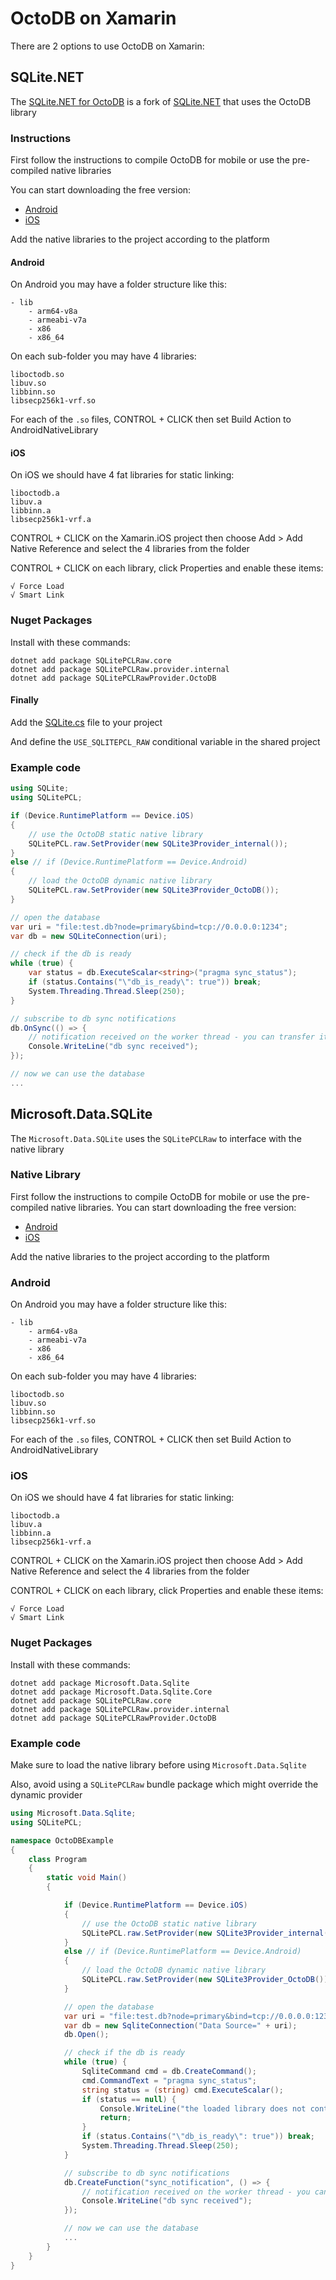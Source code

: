 OctoDB on Xamarin
=================

There are 2 options to use OctoDB on Xamarin:


SQLite.NET
----------

The [SQLite.NET for OctoDB](https://github.com/octodb/sqlite-net) is a fork of [SQLite.NET](https://github.com/praeclarum/sqlite-net)
that uses the OctoDB library


### Instructions

First follow the instructions to compile OctoDB for mobile or use the pre-compiled native libraries

You can start downloading the free version:

* [Android](http://octodb.io/download/octodb-free-android-native-libs.tar.gz)
* [iOS](http://octodb.io/download/octodb-free-ios-native-libs.tar.gz)

Add the native libraries to the project according to the platform

#### Android

On Android you may have a folder structure like this:

    - lib
        - arm64-v8a
        - armeabi-v7a
        - x86
        - x86_64

On each sub-folder you may have 4 libraries:

    liboctodb.so
    libuv.so
    libbinn.so
    libsecp256k1-vrf.so

For each of the `.so` files, CONTROL + CLICK then set Build Action to AndroidNativeLibrary

#### iOS

On iOS we should have 4 fat libraries for static linking:

    liboctodb.a
    libuv.a
    libbinn.a
    libsecp256k1-vrf.a

CONTROL + CLICK on the Xamarin.iOS project then choose Add > Add Native Reference and select the 4 libraries from the folder

CONTROL + CLICK on each library, click Properties and enable these items:

    √ Force Load
    √ Smart Link


### Nuget Packages

Install with these commands:

    dotnet add package SQLitePCLRaw.core
    dotnet add package SQLitePCLRaw.provider.internal
    dotnet add package SQLitePCLRawProvider.OctoDB


#### Finally

Add the [SQLite.cs](https://github.com/octodb/sqlite-net/blob/master/src/SQLite.cs) file to your project

And define the `USE_SQLITEPCL_RAW` conditional variable in the shared project


### Example code

```csharp
using SQLite;
using SQLitePCL;

if (Device.RuntimePlatform == Device.iOS)
{
    // use the OctoDB static native library
    SQLitePCL.raw.SetProvider(new SQLite3Provider_internal());
}
else // if (Device.RuntimePlatform == Device.Android)
{
    // load the OctoDB dynamic native library
    SQLitePCL.raw.SetProvider(new SQLite3Provider_OctoDB());
}

// open the database
var uri = "file:test.db?node=primary&bind=tcp://0.0.0.0:1234";
var db = new SQLiteConnection(uri);

// check if the db is ready
while (true) {
    var status = db.ExecuteScalar<string>("pragma sync_status");
    if (status.Contains("\"db_is_ready\": true")) break;
    System.Threading.Thread.Sleep(250);
}

// subscribe to db sync notifications
db.OnSync(() => {
    // notification received on the worker thread - you can transfer it to the main thread here
    Console.WriteLine("db sync received");
});

// now we can use the database
...
```



Microsoft.Data.SQLite
---------------------

The `Microsoft.Data.SQLite` uses the `SQLitePCLRaw` to interface with the native library


### Native Library

First follow the instructions to compile OctoDB for mobile or use the pre-compiled native libraries.
You can start downloading the free version:

* [Android](http://octodb.io/download/octodb-free-android-native-libs.tar.gz)
* [iOS](http://octodb.io/download/octodb-free-ios-native-libs.tar.gz)

Add the native libraries to the project according to the platform

### Android

On Android you may have a folder structure like this:

    - lib
        - arm64-v8a
        - armeabi-v7a
        - x86
        - x86_64

On each sub-folder you may have 4 libraries:

    liboctodb.so
    libuv.so
    libbinn.so
    libsecp256k1-vrf.so

For each of the `.so` files, CONTROL + CLICK then set Build Action to AndroidNativeLibrary

### iOS

On iOS we should have 4 fat libraries for static linking:

    liboctodb.a
    libuv.a
    libbinn.a
    libsecp256k1-vrf.a

CONTROL + CLICK on the Xamarin.iOS project then choose Add > Add Native Reference and select the 4 libraries from the folder

CONTROL + CLICK on each library, click Properties and enable these items:

    √ Force Load
    √ Smart Link


### Nuget Packages

Install with these commands:

    dotnet add package Microsoft.Data.Sqlite
    dotnet add package Microsoft.Data.Sqlite.Core
    dotnet add package SQLitePCLRaw.core
    dotnet add package SQLitePCLRaw.provider.internal
    dotnet add package SQLitePCLRawProvider.OctoDB


### Example code

Make sure to load the native library before using `Microsoft.Data.Sqlite`

Also, avoid using a `SQLitePCLRaw` bundle package which might override the dynamic provider

```csharp
using Microsoft.Data.Sqlite;
using SQLitePCL;

namespace OctoDBExample
{
    class Program
    {
        static void Main()
        {

            if (Device.RuntimePlatform == Device.iOS)
            {
                // use the OctoDB static native library
                SQLitePCL.raw.SetProvider(new SQLite3Provider_internal());
            }
            else // if (Device.RuntimePlatform == Device.Android)
            {
                // load the OctoDB dynamic native library
                SQLitePCL.raw.SetProvider(new SQLite3Provider_OctoDB());
            }

            // open the database
            var uri = "file:test.db?node=primary&bind=tcp://0.0.0.0:1234";
            var db = new SqliteConnection("Data Source=" + uri);
            db.Open();

            // check if the db is ready
            while (true) {
                SqliteCommand cmd = db.CreateCommand();
                cmd.CommandText = "pragma sync_status";
                string status = (string) cmd.ExecuteScalar();
                if (status == null) {
                    Console.WriteLine("the loaded library does not contain OctoDB");
                    return;
                }
                if (status.Contains("\"db_is_ready\": true")) break;
                System.Threading.Thread.Sleep(250);
            }

            // subscribe to db sync notifications
            db.CreateFunction("sync_notification", () => {
                // notification received on the worker thread - you can transfer it to the main thread here
                Console.WriteLine("db sync received");
            });

            // now we can use the database
            ...
        }
    }
}
```
